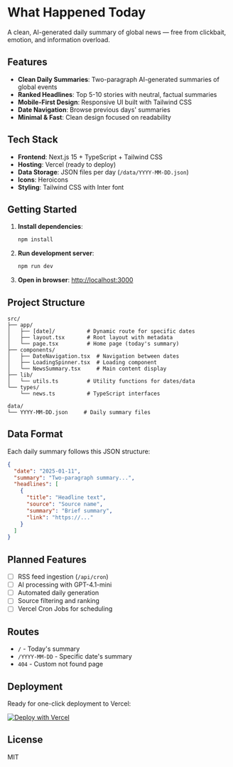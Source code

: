 # What Happened Today

A clean, AI-generated daily summary of global news — free from clickbait, emotion, and information overload.

## Features

- **Clean Daily Summaries**: Two-paragraph AI-generated summaries of global events
- **Ranked Headlines**: Top 5-10 stories with neutral, factual summaries  
- **Mobile-First Design**: Responsive UI built with Tailwind CSS
- **Date Navigation**: Browse previous days' summaries
- **Minimal & Fast**: Clean design focused on readability

## Tech Stack

- **Frontend**: Next.js 15 + TypeScript + Tailwind CSS
- **Hosting**: Vercel (ready to deploy)
- **Data Storage**: JSON files per day (`/data/YYYY-MM-DD.json`)
- **Icons**: Heroicons
- **Styling**: Tailwind CSS with Inter font

## Getting Started

1. **Install dependencies**:
   ```bash
   npm install
   ```

2. **Run development server**:
   ```bash
   npm run dev
   ```

3. **Open in browser**: [http://localhost:3000](http://localhost:3000)

## Project Structure

```
src/
├── app/
│   ├── [date]/          # Dynamic route for specific dates
│   ├── layout.tsx       # Root layout with metadata
│   └── page.tsx         # Home page (today's summary)
├── components/
│   ├── DateNavigation.tsx  # Navigation between dates
│   ├── LoadingSpinner.tsx  # Loading component
│   └── NewsSummary.tsx     # Main content display
├── lib/
│   └── utils.ts         # Utility functions for dates/data
└── types/
    └── news.ts          # TypeScript interfaces

data/
└── YYYY-MM-DD.json     # Daily summary files
```

## Data Format

Each daily summary follows this JSON structure:

```json
{
  "date": "2025-01-11",
  "summary": "Two-paragraph summary...",
  "headlines": [
    {
      "title": "Headline text",
      "source": "Source name",
      "summary": "Brief summary",
      "link": "https://..."
    }
  ]
}
```

## Planned Features

- [ ] RSS feed ingestion (`/api/cron`)
- [ ] AI processing with GPT-4.1-mini
- [ ] Automated daily generation
- [ ] Source filtering and ranking
- [ ] Vercel Cron Jobs for scheduling

## Routes

- `/` - Today's summary
- `/YYYY-MM-DD` - Specific date's summary
- `404` - Custom not found page

## Deployment

Ready for one-click deployment to Vercel:

[![Deploy with Vercel](https://vercel.com/button)](https://vercel.com/new/clone?repository-url=https://github.com/your-username/what-happened-today)

## License

MIT
